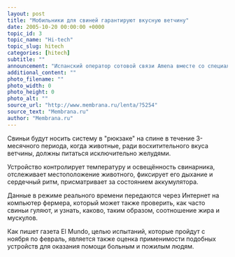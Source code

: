 ```yaml
---
layout: post
title: "Мобильники для свиней гарантируют вкусную ветчину"
date: 2005-10-20 00:00:00 +0000
topic_id: 3
topic_name: "Hi-tech"
topic_slug: hitech
categories: [hitech]
subtitle: ""
announcement: "Испанский оператор сотовой связи Amena вместе со специалистами университета Эстремадуры (Universidad de Extremadura) снабдит нескольких свиней мобильными устройствами с GPS-модулем. Таким способом партнёры надеются сделать свиней идеальным \"сырьём\" для Jamon de Pata Negra — ветчины, которую многие считают самой вкусной в мире."
additional_content: ""
photo_filename: ""
photo_width: 0
photo_height: 0
photo_alt: ""
source_url: "http://www.membrana.ru/lenta/?5254"
source_text: "Membrana.ru"
author: "Membrana.ru"
---
```

Свиньи будут носить систему в "рюкзаке" на спине в течение 3-месячного периода, когда животные, ради восхитительного вкуса ветчины, должны питаться исключительно желудями.

Устройство контролирует температуру и освещённость свинарника, отслеживает местоположение животного, фиксирует его дыхание и сердечный ритм, присматривает за состоянием аккумулятора.

Данные в режиме реального времени передаются через Интернет на компьютер фермера, который может также проверить, как часто свиньи гуляют, и узнать, каково, таким образом, соотношение жира и мускулов.

Как пишет газета El Mundo, целью испытаний, которые пройдут с ноября по февраль, является также оценка применимости подобных устройств для оказания помощи больным и пожилым людям.
